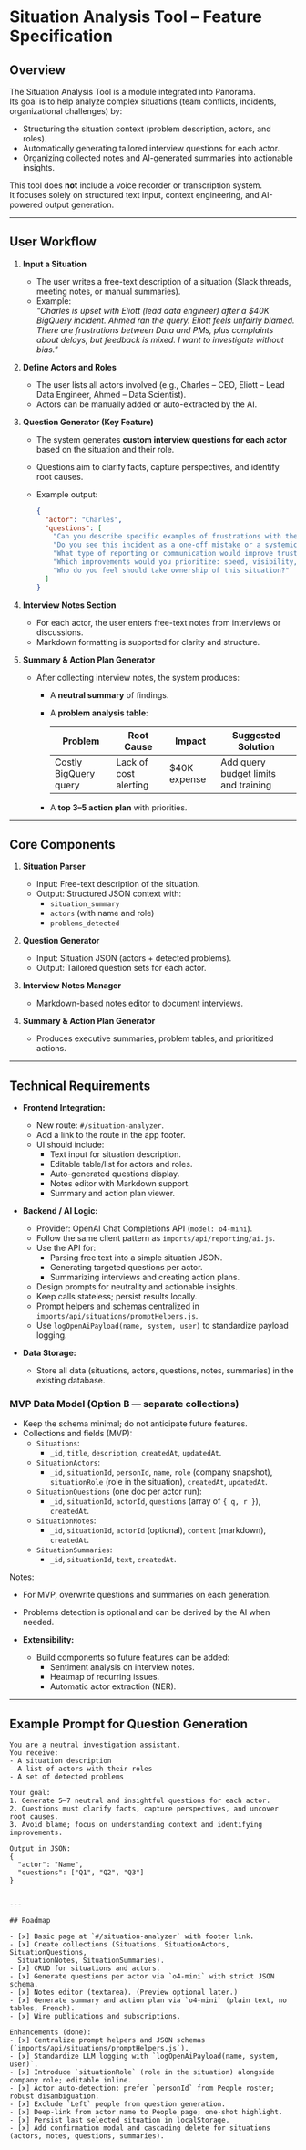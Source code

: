 # Situation Analysis Tool – Feature Specification

## Overview

The Situation Analysis Tool is a module integrated into Panorama.  
Its goal is to help analyze complex situations (team conflicts, incidents, organizational challenges) by:

- Structuring the situation context (problem description, actors, and roles).
- Automatically generating tailored interview questions for each actor.
- Organizing collected notes and AI-generated summaries into actionable insights.

This tool does **not** include a voice recorder or transcription system.  
It focuses solely on structured text input, context engineering, and AI-powered output generation.

---

## User Workflow

1. **Input a Situation**
   - The user writes a free-text description of a situation (Slack threads, meeting notes, or manual summaries).
   - Example:  
     *"Charles is upset with Eliott (lead data engineer) after a $40K BigQuery incident. Ahmed ran the query. Eliott feels unfairly blamed. There are frustrations between Data and PMs, plus complaints about delays, but feedback is mixed. I want to investigate without bias."*

2. **Define Actors and Roles**
   - The user lists all actors involved (e.g., Charles – CEO, Eliott – Lead Data Engineer, Ahmed – Data Scientist).
   - Actors can be manually added or auto-extracted by the AI.

3. **Question Generator (Key Feature)**
   - The system generates **custom interview questions for each actor** based on the situation and their role.
   - Questions aim to clarify facts, capture perspectives, and identify root causes.
   - Example output:

     ```json
     {
       "actor": "Charles",
       "questions": [
         "Can you describe specific examples of frustrations with the Data team?",
         "Do you see this incident as a one-off mistake or a systemic issue?",
         "What type of reporting or communication would improve trust?",
         "Which improvements would you prioritize: speed, visibility, or accuracy?",
         "Who do you feel should take ownership of this situation?"
       ]
     }
     ```

4. **Interview Notes Section**
   - For each actor, the user enters free-text notes from interviews or discussions.
   - Markdown formatting is supported for clarity and structure.

5. **Summary & Action Plan Generator**
   - After collecting interview notes, the system produces:
     - A **neutral summary** of findings.
     - A **problem analysis table**:

       | Problem | Root Cause | Impact | Suggested Solution |
       |---------|------------|--------|-------------------|
       | Costly BigQuery query | Lack of cost alerting | $40K expense | Add query budget limits and training |

     - A **top 3–5 action plan** with priorities.

---

## Core Components

1. **Situation Parser**
   - Input: Free-text description of the situation.
   - Output: Structured JSON context with:
     - `situation_summary`
     - `actors` (with name and role)
     - `problems_detected`

2. **Question Generator**
   - Input: Situation JSON (actors + detected problems).
   - Output: Tailored question sets for each actor.

3. **Interview Notes Manager**
   - Markdown-based notes editor to document interviews.

4. **Summary & Action Plan Generator**
   - Produces executive summaries, problem tables, and prioritized actions.

---

## Technical Requirements

- **Frontend Integration:**
  - New route: `#/situation-analyzer`.
  - Add a link to the route in the app footer.
  - UI should include:
    - Text input for situation description.
    - Editable table/list for actors and roles.
    - Auto-generated questions display.
    - Notes editor with Markdown support.
    - Summary and action plan viewer.

- **Backend / AI Logic:**
  - Provider: OpenAI Chat Completions API (`model: o4-mini`).
  - Follow the same client pattern as `imports/api/reporting/ai.js`.
  - Use the API for:
    - Parsing free text into a simple situation JSON.
    - Generating targeted questions per actor.
    - Summarizing interviews and creating action plans.
  - Design prompts for neutrality and actionable insights.
  - Keep calls stateless; persist results locally.
  - Prompt helpers and schemas centralized in `imports/api/situations/promptHelpers.js`.
  - Use `logOpenAiPayload(name, system, user)` to standardize payload logging.

- **Data Storage:**
  - Store all data (situations, actors, questions, notes, summaries) in the
    existing database.

### MVP Data Model (Option B — separate collections)

- Keep the schema minimal; do not anticipate future features.
- Collections and fields (MVP):
  - `Situations`:
    - `_id`, `title`, `description`, `createdAt`, `updatedAt`.
  - `SituationActors`:
    - `_id`, `situationId`, `personId`, `name`, `role` (company snapshot), `situationRole` (role in the situation), `createdAt`, `updatedAt`.
  - `SituationQuestions` (one doc per actor run):
    - `_id`, `situationId`, `actorId`, `questions` (array of `{ q, r }`), `createdAt`.
  - `SituationNotes`:
    - `_id`, `situationId`, `actorId` (optional), `content` (markdown), `createdAt`.
  - `SituationSummaries`:
    - `_id`, `situationId`, `text`, `createdAt`.

Notes:

- For MVP, overwrite questions and summaries on each generation.
- Problems detection is optional and can be derived by the AI when needed.

- **Extensibility:**  
  - Build components so future features can be added:
    - Sentiment analysis on interview notes.
    - Heatmap of recurring issues.
    - Automatic actor extraction (NER).

---

## Example Prompt for Question Generation

```text
You are a neutral investigation assistant.
You receive:
- A situation description
- A list of actors with their roles
- A set of detected problems

Your goal:
1. Generate 5–7 neutral and insightful questions for each actor.
2. Questions must clarify facts, capture perspectives, and uncover root causes.
3. Avoid blame; focus on understanding context and identifying improvements.

Output in JSON:
{
  "actor": "Name",
  "questions": ["Q1", "Q2", "Q3"]
}


---

## Roadmap

- [x] Basic page at `#/situation-analyzer` with footer link.
- [x] Create collections (Situations, SituationActors, SituationQuestions,
  SituationNotes, SituationSummaries).
- [x] CRUD for situations and actors.
- [x] Generate questions per actor via `o4-mini` with strict JSON schema.
- [x] Notes editor (textarea). (Preview optional later.)
- [x] Generate summary and action plan via `o4-mini` (plain text, no tables, French).
- [x] Wire publications and subscriptions.

Enhancements (done):
- [x] Centralize prompt helpers and JSON schemas (`imports/api/situations/promptHelpers.js`).
- [x] Standardize LLM logging with `logOpenAiPayload(name, system, user)`.
- [x] Introduce `situationRole` (role in the situation) alongside company role; editable inline.
- [x] Actor auto-detection: prefer `personId` from People roster; robust disambiguation.
- [x] Exclude `Left` people from question generation.
- [x] Deep-link from actor name to People page; one-shot highlight.
- [x] Persist last selected situation in localStorage.
- [x] Add confirmation modal and cascading delete for situations (actors, notes, questions, summaries).
